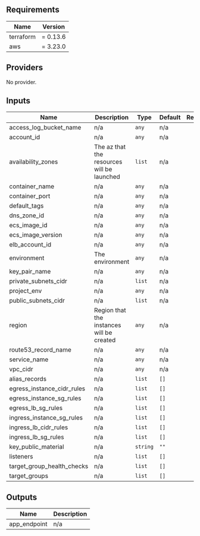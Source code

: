 ## Requirements

| Name | Version |
|------|---------|
| terraform | = 0.13.6 |
| aws | = 3.23.0 |

## Providers

No provider.

## Inputs

| Name | Description | Type | Default | Required |
|------|-------------|------|---------|:--------:|
| access\_log\_bucket\_name | n/a | `any` | n/a | yes |
| account\_id | n/a | `any` | n/a | yes |
| availability\_zones | The az that the resources will be launched | `list` | n/a | yes |
| container\_name | n/a | `any` | n/a | yes |
| container\_port | n/a | `any` | n/a | yes |
| default\_tags | n/a | `any` | n/a | yes |
| dns\_zone\_id | n/a | `any` | n/a | yes |
| ecs\_image\_id | n/a | `any` | n/a | yes |
| ecs\_image\_version | n/a | `any` | n/a | yes |
| elb\_account\_id | n/a | `any` | n/a | yes |
| environment | The environment | `any` | n/a | yes |
| key\_pair\_name | n/a | `any` | n/a | yes |
| private\_subnets\_cidr | n/a | `list` | n/a | yes |
| project\_env | n/a | `any` | n/a | yes |
| public\_subnets\_cidr | n/a | `list` | n/a | yes |
| region | Region that the instances will be created | `any` | n/a | yes |
| route53\_record\_name | n/a | `any` | n/a | yes |
| service\_name | n/a | `any` | n/a | yes |
| vpc\_cidr | n/a | `any` | n/a | yes |
| alias\_records | n/a | `list` | `[]` | no |
| egress\_instance\_cidr\_rules | n/a | `list` | `[]` | no |
| egress\_instance\_sg\_rules | n/a | `list` | `[]` | no |
| egress\_lb\_sg\_rules | n/a | `list` | `[]` | no |
| ingress\_instance\_sg\_rules | n/a | `list` | `[]` | no |
| ingress\_lb\_cidr\_rules | n/a | `list` | `[]` | no |
| ingress\_lb\_sg\_rules | n/a | `list` | `[]` | no |
| key\_public\_material | n/a | `string` | `""` | no |
| listeners | n/a | `list` | `[]` | no |
| target\_group\_health\_checks | n/a | `list` | `[]` | no |
| target\_groups | n/a | `list` | `[]` | no |

## Outputs

| Name | Description |
|------|-------------|
| app\_endpoint | n/a |
